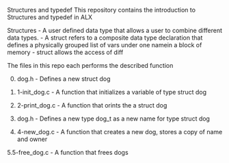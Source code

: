 Structures and typedef
This repository contains the introduction to Structures and typedef in ALX

Structures - A user defined data type that allows a user to combine different data types.
 	   - A struct refers to a composite data type declaration that defines a physically
	     grouped list of vars under one namein  a block of memory
	   - struct allows the access of diff
	   
The files in this repo each performs the described function

0. dog.h - Defines a new struct dog

1. 1-init_dog.c - A function that initializes a variable of type struct dog

2. 2-print_dog.c - A function that orints the a struct dog

3. dog.h - Defines a new type dog_t as a new name for type struct dog

4. 4-new_dog.c - A function that creates a new dog, stores a copy of name and owner

5.5-free_dog.c - A function that frees dogs